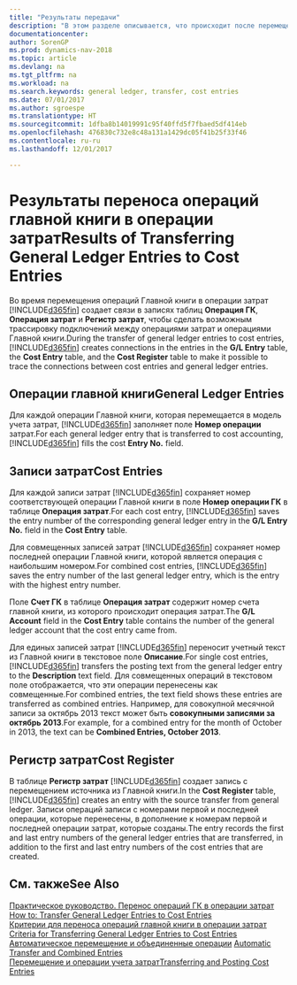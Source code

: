 ```yaml
---
title: "Результаты передачи"
description: "В этом разделе описывается, что происходит после перемещения операций главной книги в операции затрат."
documentationcenter: 
author: SorenGP
ms.prod: dynamics-nav-2018
ms.topic: article
ms.devlang: na
ms.tgt_pltfrm: na
ms.workload: na
ms.search.keywords: general ledger, transfer, cost entries
ms.date: 07/01/2017
ms.author: sgroespe
ms.translationtype: HT
ms.sourcegitcommit: 1dfba8b14019991c95f40ffd5f7fbaed5df414eb
ms.openlocfilehash: 476830c732e8c48a131a1429dc05f41b25f33f46
ms.contentlocale: ru-ru
ms.lasthandoff: 12/01/2017

---
```

# <a name="results-of-transferring-general-ledger-entries-to-cost-entries"></a><span data-ttu-id="82fac-103">Результаты переноса операций главной книги в операции затрат</span><span class="sxs-lookup"><span data-stu-id="82fac-103">Results of Transferring General Ledger Entries to Cost Entries</span></span>
<span data-ttu-id="82fac-104">Во время перемещения операций Главной книги в операции затрат [!INCLUDE[d365fin](includes/d365fin_md.md)] создает связи в записях таблиц **Операция ГК**, **Операция затрат** и **Регистр затрат**, чтобы сделать возможным трассировку подключений между операциями затрат и операциями Главной книги.</span><span class="sxs-lookup"><span data-stu-id="82fac-104">During the transfer of general ledger entries to cost entries, [!INCLUDE[d365fin](includes/d365fin_md.md)] creates connections in the entries in the **G/L Entry** table, the **Cost Entry** table, and the **Cost Register** table to make it possible to trace the connections between cost entries and general ledger entries.</span></span>  

## <a name="general-ledger-entries"></a><span data-ttu-id="82fac-105">Операции главной книги</span><span class="sxs-lookup"><span data-stu-id="82fac-105">General Ledger Entries</span></span>  
<span data-ttu-id="82fac-106">Для каждой операции Главной книги, которая перемещается в модель учета затрат, [!INCLUDE[d365fin](includes/d365fin_md.md)] заполняет поле **Номер операции** затрат.</span><span class="sxs-lookup"><span data-stu-id="82fac-106">For each general ledger entry that is transferred to cost accounting, [!INCLUDE[d365fin](includes/d365fin_md.md)] fills the cost **Entry No.** field.</span></span>  

## <a name="cost-entries"></a><span data-ttu-id="82fac-107">Записи затрат</span><span class="sxs-lookup"><span data-stu-id="82fac-107">Cost Entries</span></span>  
<span data-ttu-id="82fac-108">Для каждой записи затрат [!INCLUDE[d365fin](includes/d365fin_md.md)] сохраняет номер соответствующей операции Главной книги в поле **Номер операции ГК** в таблице **Операция затрат**.</span><span class="sxs-lookup"><span data-stu-id="82fac-108">For each cost entry, [!INCLUDE[d365fin](includes/d365fin_md.md)] saves the entry number of the corresponding general ledger entry in the **G/L Entry No.** field in the **Cost Entry** table.</span></span>  

<span data-ttu-id="82fac-109">Для совмещенных записей затрат [!INCLUDE[d365fin](includes/d365fin_md.md)] сохраняет номер последней операции Главной книги, которой является операция с наибольшим номером.</span><span class="sxs-lookup"><span data-stu-id="82fac-109">For combined cost entries, [!INCLUDE[d365fin](includes/d365fin_md.md)] saves the entry number of the last general ledger entry, which is the entry with the highest entry number.</span></span>  

<span data-ttu-id="82fac-110">Поле **Счет ГК** в таблице **Операция затрат** содержит номер счета главной книги, из которого происходит операция затрат.</span><span class="sxs-lookup"><span data-stu-id="82fac-110">The **G/L Account** field in the **Cost Entry** table contains the number of the general ledger account that the cost entry came from.</span></span>  

<span data-ttu-id="82fac-111">Для единых записей затрат [!INCLUDE[d365fin](includes/d365fin_md.md)] переносит учетный текст из Главной книги в текстовое поле **Описание**.</span><span class="sxs-lookup"><span data-stu-id="82fac-111">For single cost entries, [!INCLUDE[d365fin](includes/d365fin_md.md)] transfers the posting text from the general ledger entry to the **Description** text field.</span></span> <span data-ttu-id="82fac-112">Для совмещенных операций в текстовом поле отображается, что эти операции перенесены как совмещенные.</span><span class="sxs-lookup"><span data-stu-id="82fac-112">For combined entries, the text field shows these entries are transferred as combined entries.</span></span> <span data-ttu-id="82fac-113">Например, для совокупной месячной записи за октябрь 2013 текст может быть **совокупными записями за октябрь 2013**.</span><span class="sxs-lookup"><span data-stu-id="82fac-113">For example, for a combined entry for the month of October in 2013, the text can be **Combined Entries, October 2013**.</span></span>  

## <a name="cost-register"></a><span data-ttu-id="82fac-114">Регистр затрат</span><span class="sxs-lookup"><span data-stu-id="82fac-114">Cost Register</span></span>  
<span data-ttu-id="82fac-115">В таблице **Регистр затрат** [!INCLUDE[d365fin](includes/d365fin_md.md)] создает запись с перемещением источника из Главной книги.</span><span class="sxs-lookup"><span data-stu-id="82fac-115">In the **Cost Register** table, [!INCLUDE[d365fin](includes/d365fin_md.md)] creates an entry with the source transfer from general ledger.</span></span> <span data-ttu-id="82fac-116">Записи операций записи с номерами первой и последней операции, которые перенесены, в дополнение к номерам первой и последней операции затрат, которые созданы.</span><span class="sxs-lookup"><span data-stu-id="82fac-116">The entry records the first and last entry numbers of the general ledger entries that are transferred, in addition to the first and last entry numbers of the cost entries that are created.</span></span>  

## <a name="see-also"></a><span data-ttu-id="82fac-117">См. также</span><span class="sxs-lookup"><span data-stu-id="82fac-117">See Also</span></span>  
<span data-ttu-id="82fac-118">[Практическое руководство. Перенос операций ГК в операции затрат](finance-how-to-transfer-general-ledger-entries-to-cost-entries.md) </span><span class="sxs-lookup"><span data-stu-id="82fac-118">[How to: Transfer General Ledger Entries to Cost Entries](finance-how-to-transfer-general-ledger-entries-to-cost-entries.md) </span></span>  
<span data-ttu-id="82fac-119">[Критерии для переноса операций главной книги в операции затрат](finance-criteria-for-transferring-general-ledger-entries-to-cost-entries.md) </span><span class="sxs-lookup"><span data-stu-id="82fac-119">[Criteria for Transferring General Ledger Entries to Cost Entries](finance-criteria-for-transferring-general-ledger-entries-to-cost-entries.md) </span></span>  
<span data-ttu-id="82fac-120">[Автоматическое перемещение и объединенные операции](finance-automatic-transfer-combined-entries.md) </span><span class="sxs-lookup"><span data-stu-id="82fac-120">[Automatic Transfer and Combined Entries](finance-automatic-transfer-combined-entries.md) </span></span>  
[<span data-ttu-id="82fac-121">Перемещение и операции учета затрат</span><span class="sxs-lookup"><span data-stu-id="82fac-121">Transferring and Posting Cost Entries</span></span>](finance-transfer-and-post-cost-entries.md)  

